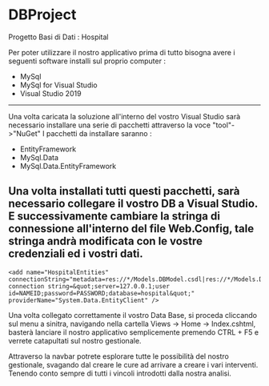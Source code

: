 # DBProject

Progetto Basi di Dati : Hospital


Per poter utilizzare il nostro applicativo prima di tutto bisogna avere i seguenti software installi sul proprio computer : 
  - MySql
  - MySql for Visual Studio
  - Visual Studio 2019
------------------------------------------


Una volta caricata la soluzione all'interno del vostro Visual Studio sarà necessario installare una serie di pacchetti attraverso la voce
"tool"->"NuGet"
I pacchetti da installare saranno :   
  - EntityFramework
  - MySql.Data
  - MySql.Data.EntityFramework


Una volta installati tutti questi pacchetti, sarà necessario collegare il vostro DB a Visual Studio. E successivamente cambiare la stringa di connessione all'interno del file Web.Config, tale stringa andrà modificata con le vostre credenziali ed i vostri dati.
------------------------------------------


```
<add name="HospitalEntities" connectionString="metadata=res://*/Models.DBModel.csdl|res://*/Models.DBModel.ssdl|res://*/Models.DBModel.msl;provider=MySql.Data.MySqlClient;provider connection string=&quot;server=127.0.0.1;user id=NAMEID;password=PASSWORD;database=hospital&quot;" providerName="System.Data.EntityClient" />
```

Una volta collegato correttamente il vostro Data Base, si proceda cliccando sul menu a sinitra, navigando nella cartella Views -> Home -> Index.cshtml, 
basterà lanciare il nostro applicativo semplicemente premendo CTRL + F5 e verrete catapultati sul nostro gestionale.

Attraverso la navbar potrete esplorare tutte le possibilità del nostro gestionale, svagando dal creare le cure ad arrivare a creare i vari interventi. Tenendo
conto sempre di tutti i vincoli introdotti dalla nostra analisi.





